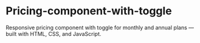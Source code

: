 # Pricing-component-with-toggle
Responsive pricing component with toggle for monthly and annual plans — built with HTML, CSS, and JavaScript.
